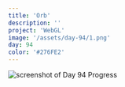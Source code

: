 ```yaml
---
title: 'Orb'
description: ''
project: 'WebGL'
image: '/assets/day-94/1.png'
day: 94
color: '#276FE2'
---
```


![screenshot of Day 94 Progress](/assets/day-94/1.png)

